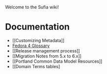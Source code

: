 Welcome to the Sufia wiki!

# Documentation

* [[Customizing Metadata]]
* [Fedora 4 Glossary](https://github.com/projecthydra/active_fedora/wiki/Fedora-4-Glossary)
* [[Release management process]]
* [[Migration Notes from 5.x to 6.x]]
* [[Portland Common Data Model Resources]]
* [[Domain Terms tables]
